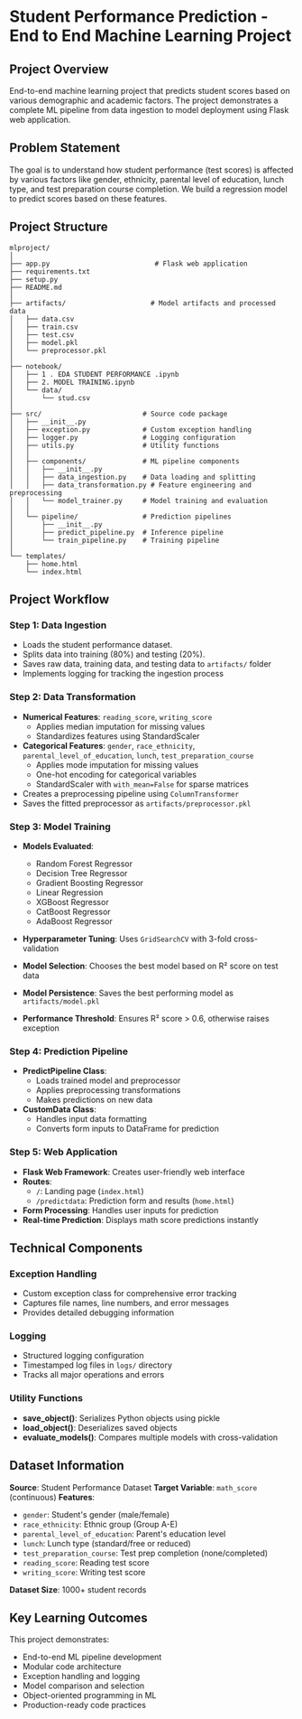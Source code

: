 # Student Performance Prediction - End to End Machine Learning Project

##  Project Overview

End-to-end machine learning project that predicts student scores based on various demographic and academic factors. The project demonstrates a complete ML pipeline from data ingestion to model deployment using Flask web application.

##  Problem Statement

The goal is to understand how student performance (test scores) is affected by various factors like gender, ethnicity, parental level of education, lunch type, and test preparation course completion. We build a regression model to predict scores based on these features.

##  Project Structure

```
mlproject/
│
├── app.py                          # Flask web application
├── requirements.txt                
├── setup.py                       
├── README.md                      
│
├── artifacts/                     # Model artifacts and processed data
│   ├── data.csv                  
│   ├── train.csv                 
│   ├── test.csv                  
│   ├── model.pkl                 
│   └── preprocessor.pkl          
│
├── notebook/                     
│   ├── 1 . EDA STUDENT PERFORMANCE .ipynb
│   ├── 2. MODEL TRAINING.ipynb
│   └── data/
│       └── stud.csv             
│
├── src/                         # Source code package
│   ├── __init__.py
│   ├── exception.py             # Custom exception handling
│   ├── logger.py                # Logging configuration
│   ├── utils.py                 # Utility functions
│   │
│   ├── components/              # ML pipeline components
│   │   ├── __init__.py
│   │   ├── data_ingestion.py    # Data loading and splitting
│   │   ├── data_transformation.py # Feature engineering and preprocessing
│   │   └── model_trainer.py     # Model training and evaluation
│   │
│   └── pipeline/                # Prediction pipelines
│       ├── __init__.py
│       ├── predict_pipeline.py  # Inference pipeline
│       └── train_pipeline.py    # Training pipeline
│
└── templates/                   
    ├── home.html               
    └── index.html              
```

##  Project Workflow

### Step 1: Data Ingestion 
- Loads the student performance dataset.
- Splits data into training (80%) and testing (20%).
- Saves raw data, training data, and testing data to `artifacts/` folder
- Implements logging for tracking the ingestion process

### Step 2: Data Transformation
- **Numerical Features**: `reading_score`, `writing_score`
  - Applies median imputation for missing values
  - Standardizes features using StandardScaler
- **Categorical Features**: `gender`, `race_ethnicity`, `parental_level_of_education`, `lunch`, `test_preparation_course`
  - Applies mode imputation for missing values
  - One-hot encoding for categorical variables
  - StandardScaler with `with_mean=False` for sparse matrices
- Creates a preprocessing pipeline using `ColumnTransformer`
- Saves the fitted preprocessor as `artifacts/preprocessor.pkl`

### Step 3: Model Training
- **Models Evaluated**:
  - Random Forest Regressor
  - Decision Tree Regressor
  - Gradient Boosting Regressor
  - Linear Regression
  - XGBoost Regressor
  - CatBoost Regressor
  - AdaBoost Regressor

- **Hyperparameter Tuning**: Uses `GridSearchCV` with 3-fold cross-validation
- **Model Selection**: Chooses the best model based on R² score on test data
- **Model Persistence**: Saves the best performing model as `artifacts/model.pkl`
- **Performance Threshold**: Ensures R² score > 0.6, otherwise raises exception

### Step 4: Prediction Pipeline
- **PredictPipeline Class**: 
  - Loads trained model and preprocessor
  - Applies preprocessing transformations
  - Makes predictions on new data
- **CustomData Class**: 
  - Handles input data formatting
  - Converts form inputs to DataFrame for prediction

### Step 5: Web Application
- **Flask Web Framework**: Creates user-friendly web interface
- **Routes**:
  - `/`: Landing page (`index.html`)
  - `/predictdata`: Prediction form and results (`home.html`)
- **Form Processing**: Handles user inputs for prediction
- **Real-time Prediction**: Displays math score predictions instantly

##  Technical Components

### Exception Handling
- Custom exception class for comprehensive error tracking
- Captures file names, line numbers, and error messages
- Provides detailed debugging information

### Logging
- Structured logging configuration
- Timestamped log files in `logs/` directory
- Tracks all major operations and errors

### Utility Functions
- **save_object()**: Serializes Python objects using pickle
- **load_object()**: Deserializes saved objects
- **evaluate_models()**: Compares multiple models with cross-validation

##  Dataset Information

**Source**: Student Performance Dataset
**Target Variable**: `math_score` (continuous)
**Features**:
- `gender`: Student's gender (male/female)
- `race_ethnicity`: Ethnic group (Group A-E)
- `parental_level_of_education`: Parent's education level
- `lunch`: Lunch type (standard/free or reduced)
- `test_preparation_course`: Test prep completion (none/completed)
- `reading_score`: Reading test score
- `writing_score`: Writing test score

**Dataset Size**: 1000+ student records


##  Key Learning Outcomes

This project demonstrates:
- End-to-end ML pipeline development
- Modular code architecture
- Exception handling and logging
- Model comparison and selection
- Object-oriented programming in ML
- Production-ready code practices

